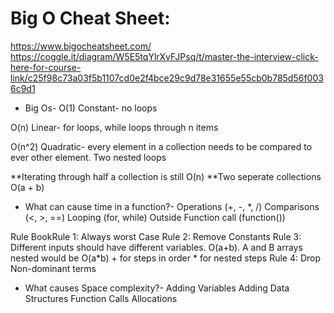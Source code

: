 # Big O Cheat Sheet:
https://www.bigocheatsheet.com/
https://coggle.it/diagram/W5E5tqYlrXvFJPsq/t/master-the-interview-click-here-for-course-link/c25f98c73a03f5b1107cd0e2f4bce29c9d78e31655e55cb0b785d56f0036c9d1

- Big Os-
O(1) Constant- no loops
<!-- O(log N) Logarithmic- usually searching algorithms have log n if they are sorted (Binary Search) -->
O(n) Linear- for loops, while loops through n items
<!-- O(n*log(n)) Log Liniear- usually sorting operations -->
O(n^2) Quadratic- every element in a collection needs to be compared to ever other element. Two
nested loops
<!-- O(2^n) Exponential- recursive algorithms that solves a problem of size N -->
<!-- O(n!) Factorial- you are adding a loop for every element -->

**Iterating through half a collection is still O(n)
**Two seperate collections O(a + b)

- What can cause time in a function?-
Operations (+, -, *, /)
Comparisons (<, >, ==)
Looping (for, while)
Outside Function call (function())

Rule BookRule 1: Always worst Case
Rule 2: Remove Constants
Rule 3: Different inputs should have different variables. O(a+b). A and B arrays nested would be
O(a*b)
        + for steps in order
        * for nested steps
Rule 4: Drop Non-dominant terms

- What causes Space complexity?-
Adding Variables
Adding Data Structures
Function Calls
Allocations